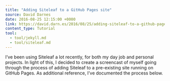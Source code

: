 ```yaml
---
title: "Adding Siteleaf to a GitHub Pages site"
source: David Darnes
date: 2016-08-25 12:15:00 +0000
link: https://david.darn.es/2016/08/25/adding-siteleaf-to-a-github-pages-site/
content_type: Tutorial
tool:
  - tool/jekyll.md
  - tool/siteleaf.md
---
```

I’ve been using Siteleaf a lot recently, for both my day job and personal projects. In light of this, I decided to create a screencast of myself going through the process of adding Siteleaf to a pre-existing site running on GitHub Pages. As additional reference, I’ve documented the process below.
